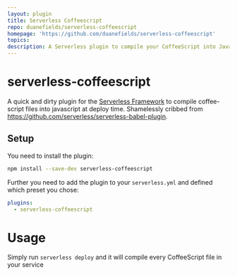 ```yaml
---
layout: plugin
title: Serverless Coffeescript
repo: duanefields/serverless-coffeescript
homepage: 'https://github.com/duanefields/serverless-coffeescript'
topics: 
description: A Serverless plugin to compile your CoffeeScript into JavaScript at deployment
---
```



# serverless-coffeescript

A quick and dirty plugin for the [Serverless Framework](https://serverless.com/) to compile coffee-script files into javascript at deploy time. Shamelessly cribbed from https://github.com/serverless/serverless-babel-plugin.

## Setup

You need to install the plugin:

```bash
npm install --save-dev serverless-coffeescript
```

Further you need to add the plugin to your `serverless.yml` and defined which preset you chose:

```yml
plugins:
  - serverless-coffeescript
```

# Usage

Simply run `serverless deploy` and it will compile every CoffeeScript file in your service
